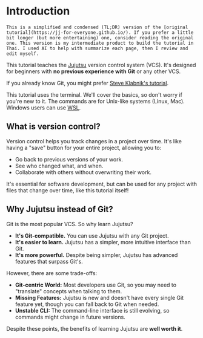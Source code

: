 # Introduction

```admonish note
This is a simplified and condensed (TL;DR) version of the [original tutorial](https://jj-for-everyone.github.io/). If you prefer a little bit longer (but more entertaining) one, consider reading the original one. This version is my intermediate product to build the tutorial in Thai. I used AI to help with summarize each page, then I review and edit myself.
```

This tutorial teaches the [Jujutsu](https://github.com/jj-vcs/jj) version control system (VCS). It's designed for beginners with **no previous experience with Git** or any other VCS.

If you already know Git, you might prefer [Steve Klabnik's tutorial](https://steveklabnik.github.io/jujutsu-tutorial).

This tutorial uses the terminal. We'll cover the basics, so don't worry if you're new to it. The commands are for Unix-like systems (Linux, Mac). Windows users can use [WSL](https://learn.microsoft.com/en-us/windows/wsl/install).

## What is version control?

Version control helps you track changes in a project over time. It's like having a "save" button for your entire project, allowing you to:
- Go back to previous versions of your work.
- See who changed what, and when.
- Collaborate with others without overwriting their work.

It's essential for software development, but can be used for any project with files that change over time, like this tutorial itself!

## Why Jujutsu instead of Git?

Git is the most popular VCS. So why learn Jujutsu?

- **It's Git-compatible.** You can use Jujutsu with any Git project.
- **It's easier to learn.** Jujutsu has a simpler, more intuitive interface than Git.
- **It's more powerful.** Despite being simpler, Jujutsu has advanced features that surpass Git's.

However, there are some trade-offs:
- **Git-centric World:** Most developers use Git, so you may need to "translate" concepts when talking to them.
- **Missing Features:** Jujutsu is new and doesn't have every single Git feature yet, though you can fall back to Git when needed.
- **Unstable CLI:** The command-line interface is still evolving, so commands might change in future versions.

Despite these points, the benefits of learning Jujutsu are **well worth it**.
